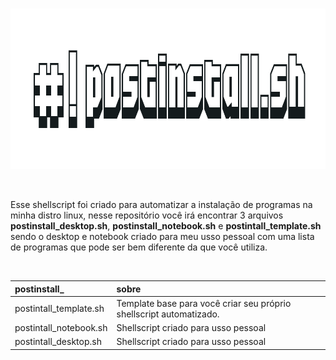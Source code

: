 <br>

<p align="center">
  <img width="922" height="257" src="images/postinstall.png">
</p>

<br>

Esse shellscript foi criado para automatizar a instalação de programas na minha distro linux, nesse repositório você irá encontrar 3 arquivos **postinstall_desktop.sh**, **postinstall_notebook.sh** e **postintall_template.sh** sendo o desktop e notebook criado para meu usso pessoal com uma lista de programas que pode ser bem diferente da que você utiliza.

<br>

postinstall_ | sobre
:------ | :------ 
postintall_template.sh | Template base para você criar seu próprio shellscript automatizado.
postintall_notebook.sh | Shellscript criado para usso pessoal
postintall_desktop.sh | Shellscript criado para usso pessoal 

<br>
<br>
